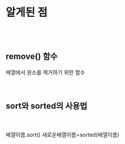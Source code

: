 # 알게된 점  
<br/><br/>
## remove() 함수  
배열에서 원소를 제거하기 위한 함수  
<br/><br/>
## sort와 sorted의 사용법  
<br/><br/>
배열이름.sort() 
새로운배열이름=sorted(배열이름)
